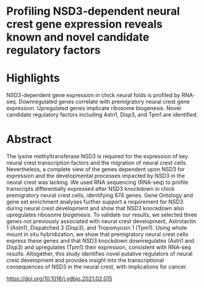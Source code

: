 # Profiling NSD3-dependent neural crest gene expression reveals known and novel candidate regulatory factors

# Highlights
NSD3-dependent gene expression in chick neural folds is profiled by RNA-seq.
Downregulated genes correlate with premigratory neural crest gene expression.
Upregulated genes implicate ribosome biogenesis.
Novel candidate regulatory factors including Astn1, Disp3, and Tpm1 are identified.

# Abstract
The lysine methyltransferase NSD3 is required for the expression of key neural crest transcription factors and the migration of neural crest cells. Nevertheless, a complete view of the genes dependent upon NSD3 for expression and the developmental processes impacted by NSD3 in the neural crest was lacking. We used RNA sequencing (RNA-seq) to profile transcripts differentially expressed after NSD3 knockdown in chick premigratory neural crest cells, identifying 674 genes. Gene Ontology and gene set enrichment analyses further support a requirement for NSD3 during neural crest development and show that NSD3 knockdown also upregulates ribosome biogenesis. To validate our results, we selected three genes not previously associated with neural crest development, Astrotactin 1 (Astn1), Dispatched 3 (Disp3), and Tropomyosin 1 (Tpm1). Using whole mount in situ hybridization, we show that premigratory neural crest cells express these genes and that NSD3 knockdown downregulates (Astn1 and Disp3) and upregulates (Tpm1) their expression, consistent with RNA-seq results. Altogether, this study identifies novel putative regulators of neural crest development and provides insight into the transcriptional consequences of NSD3 in the neural crest, with implications for cancer.

https://doi.org/10.1016/j.ydbio.2021.02.015
